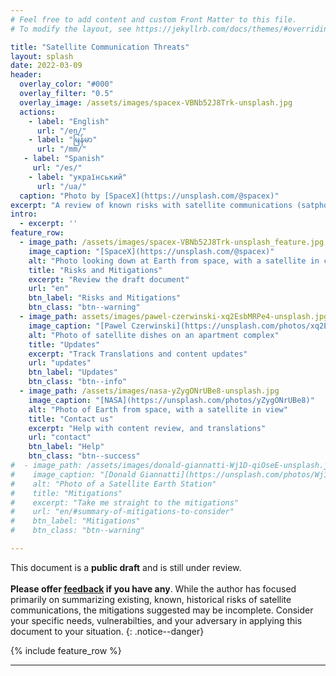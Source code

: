 ```yaml
---
# Feel free to add content and custom Front Matter to this file.
# To modify the layout, see https://jekyllrb.com/docs/themes/#overriding-theme-defaults

title: "Satellite Communication Threats"
layout: splash
date: 2022-03-09
header:
  overlay_color: "#000"
  overlay_filter: "0.5"
  overlay_image: /assets/images/spacex-VBNb52J8Trk-unsplash.jpg
  actions:
    - label: "English"
      url: "/en/"
    - label: "မြန်မာ"
      url: "/mm/"
   - label: "Spanish"
     url: "/es/"
    - label: "український"
      url: "/ua/"
  caption: "Photo by [SpaceX](https://unsplash.com/@spacex)"
excerpt: "A review of known risks with satellite communications (satphones, BGANs, and LEO-orbit (StarLink) terminals)."
intro:
  - excerpt: ''
feature_row:
  - image_path: /assets/images/spacex-VBNb52J8Trk-unsplash_feature.jpg
    image_caption: "[SpaceX](https://unsplash.com/@spacex)"
    alt: "Photo looking down at Earth from space, with a satellite in center"
    title: "Risks and Mitigations"
    excerpt: "Review the draft document"
    url: "en"
    btn_label: "Risks and Mitigations"
    btn_class: "btn--warning"
  - image_path: assets/images/pawel-czerwinski-xq2EsbMRPe4-unsplash.jpg
    image_caption: "[Pawel Czerwinski](https://unsplash.com/photos/xq2EsbMRPe4)"
    alt: "Photo of satellite dishes on an apartment complex"
    title: "Updates"
    excerpt: "Track Translations and content updates"
    url: "updates"
    btn_label: "Updates"
    btn_class: "btn--info"
  - image_path: /assets/images/nasa-yZygONrUBe8-unsplash.jpg
    image_caption: "[NASA](https://unsplash.com/photos/yZygONrUBe8)"
    alt: "Photo of Earth from space, with a satellite in view"
    title: "Contact us"
    excerpt: "Help with content review, and translations"
    url: "contact"
    btn_label: "Help"
    btn_class: "btn--success"
#  - image_path: /assets/images/donald-giannatti-Wj1D-qiOseE-unsplash.jpg
#    image_caption: "[Donald Giannatti](https://unsplash.com/photos/Wj1D-qiOseE)"
#    alt: "Photo of a Satellite Earth Station"
#    title: "Mitigations"
#    excerpt: "Take me straight to the mitigations"
#    url: "en/#summary-of-mitigations-to-consider"
#    btn_label: "Mitigations"
#    btn_class: "btn--warning"

---
```


This document is a **public draft** and is still under review. <br /><br />**Please offer [feedback](contact) if you have any**. While the author has focused primarily on summarizing existing, known, historical risks of satellite communications, the mitigations suggested may be incomplete. Consider your specific needs, vulnerabilties, and your adversary in applying this document to your situation.
{: .notice--danger}

<!--{% include feature_row id="intro" type="center" %}-->

{% include feature_row %}

---
